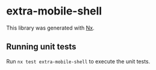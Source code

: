 # extra-mobile-shell

This library was generated with [Nx](https://nx.dev).

## Running unit tests

Run `nx test extra-mobile-shell` to execute the unit tests.
